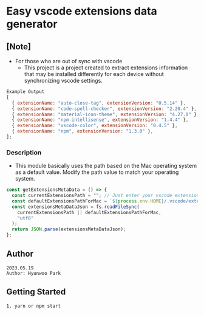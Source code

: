 # Easy vscode extensions data generator

## [Note]

- For those who are out of sync with vscode
  - This project is a project created to extract extensions information that may be installed differently for each device without synchronizing vscode settings.

```javascript
Example Output
[
  { extensionName: "auto-close-tag", extensionVersion: "0.5.14" },
  { extensionName: "code-spell-checker", extensionVersion: "2.20.4" },
  { extensionName: "material-icon-theme", extensionVersion: "4.27.0" },
  { extensionName: "npm-intellisense", extensionVersion: "1.4.4" },
  { extensionName: "vscode-color", extensionVersion: "0.4.5" },
  { extensionName: "npm", extensionVersion: "1.3.0" },
];
```

### Description

- This module basically uses the path based on the Mac operating system as a default value. Modify the path value to match your operating system.

```javascript
const getExtensionsMetaData = () => {
  const currentExtensionsPath = ""; // Just enter your vscode extensions.json path here.
  const defaultExtensionsPathForMac = `${process.env.HOME}/.vscode/extensions/extensions.json`;
  const extensionsMetaDataJson = fs.readFileSync(
    currentExtensionsPath || defaultExtensionsPathForMac,
    "utf8"
  );
  return JSON.parse(extensionsMetaDataJson);
};
```

## Author

```
2023.05.19
Author: Hyunwoo Park
```

## Getting Started

```
1. yarn or npm start
```

#
